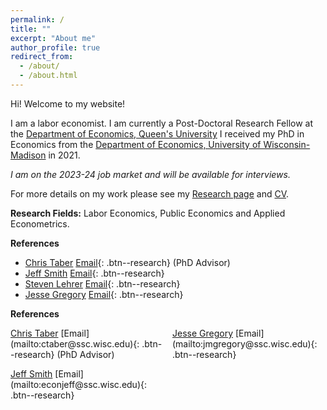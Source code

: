 ```yaml
---
permalink: /
title: ""
excerpt: "About me"
author_profile: true
redirect_from: 
  - /about/
  - /about.html
---
```


Hi! Welcome to my website!

I am a labor economist. I am currently a  Post-Doctoral Research Fellow at the <a href="https://www.econ.queensu.ca/" target="_blank">Department of Economics, Queen's University</a> I received my PhD in Economics from the [Department of Economics, University of Wisconsin-Madison](https://econ.wisc.edu/) in 2021.

*I am on the 2023-24 job market and will be available for interviews.*

For more details on my work please see my [Research page](https://moshialam.github.io/research/) and [CV](/papers/Alam_MdMoshiUl_CV.pdf).

**Research Fields:**
  Labor Economics, Public Economics and Applied Econometrics.

**References**
  - <a href="https://www.ssc.wisc.edu/~ctaber/" target="_blank">Chris Taber</a> [<i class="fa fa-envelope" style="font-size:16px"></i> Email](mailto:ctaber@ssc.wisc.edu){: .btn--research} (PhD Advisor)
  - <a href="https://sites.google.com/site/econjeffsmith/home" target="_blank">Jeff Smith</a> [<i class="fa fa-envelope" style="font-size:16px"></i> Email](mailto:econjeff@ssc.wisc.edu){: .btn--research}
  - <a href="https://www.econ.queensu.ca/people/faculty/steven-lehrer" target="_blank">Steven Lehrer</a>  [<i class="fa fa-envelope" style="font-size:16px"></i> Email](mailto:lehrers@queensu.ca){: .btn--research}
  - <a href="https://www.ssc.wisc.edu/~jmgregory/" target="_blank">Jesse Gregory</a>  [<i class="fa fa-envelope" style="font-size:16px"></i> Email](mailto:jmgregory@ssc.wisc.edu){: .btn--research}

**References**

<style>
ul.references {
  columns: 2;
  -webkit-columns: 2;
  -moz-columns: 2;
  list-style-type: none;
  padding: 0;
  margin: 0;
}

ul.references li {
  break-inside: avoid;
  padding-bottom: 1em;
}
</style>

<ul class="references">
  <li><a href="https://www.ssc.wisc.edu/~ctaber/" target="_blank">Chris Taber</a> [<i class="fa fa-envelope" style="font-size:16px"></i>Email](mailto:ctaber@ssc.wisc.edu){: .btn--research} (PhD Advisor)</li>
  <li><a href="https://sites.google.com/site/econjeffsmith/home" target="_blank">Jeff Smith</a> [<i class="fa fa-envelope" style="font-size:16px"></i>Email](mailto:econjeff@ssc.wisc.edu){: .btn--research}</li>
  <li><a href="https://www.ssc.wisc.edu/~jmgregory/" target="_blank">Jesse Gregory</a>  [<i class="fa fa-envelope" style="font-size:16px"></i>Email](mailto:jmgregory@ssc.wisc.edu){: .btn--research}</li>
</ul>


